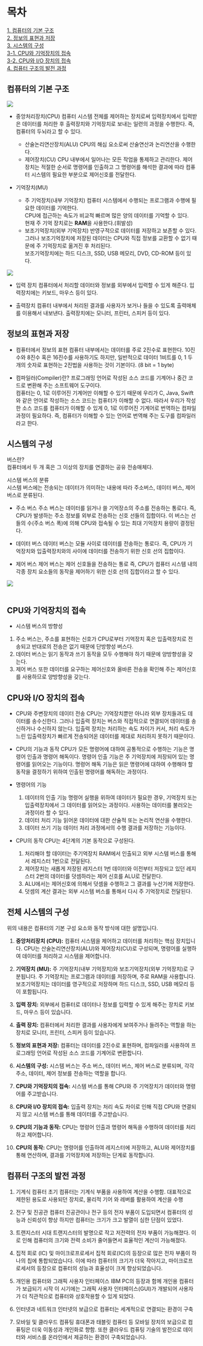 # 목차 
[1. 컴퓨터의 기본 구조](#컴퓨터의-기본-구조) <br>
[2. 정보의 표현과 저장](#정보의-표현과-저장) <br>
[3. 시스템의 구성](#시스템의-구성) <br>
[3-1. CPU와 기억장치의 접속](#cpu와-기억장치의-접속) <br>
[3-2. CPU와 I/O 장치의 접속](#cpu와-io-장치의-접속) <br>
[4. 컴퓨터 구조의 발전 과정](#컴퓨터-구조의-발전-과정) <br>

## 컴퓨터의 기본 구조
<img src="https://github.com/hdaisywd/CS-Study/assets/102342953/592a735f-e0f0-4774-9c73-488178994722">

- 중앙처리장치(CPU)
컴퓨터 시스템 전체를 제어하는 장치로써 입력장치에서 입력받은 데이터를 처리한 후 출력장치와 기억장치로 보내는 일련의 과정을 수행한다. 즉, 컴퓨터의 두뇌라고 할 수 있다.
  - 산술논리연산장치(ALU)
  CPU의 해심 요소로써 산술연산과 논리연산을 수행한다. <br>
  - 제어장치(CU)
  CPU 내부에서 일어나는 모든 작업을 통제하고 관리한다.
  제어장치는 적절한 순서로 명령어를 인출하고 그 명령어를 해석한 결과에 따라 컴퓨터 시스템의 필요한 부분으로 제어신호를 전달한다.
  
- 기억장치(MU)
  - 주 기억장치(내부 기억장치)
  컴퓨터 시스템에서 수행되는 프로그램과 수행에 필요한 데이터를 기억한다. <br>
  CPU에 접근하는 속도가 비교적 빠르며 많은 양의 데이터를 기억할 수 있다. <br>
  현재 주 기억 장치로는 **RAM**을 사용한다.(휘발성) <br>
  - 보조기억장치(외부 기억장치)
  반영구적으로 데이터를 저장하고 보존할 수 있다. <br>
  그러나 보조기억장치에 저장된 데이터는 CPU와 직접 정보를 교환할 수 없기 때문에 주 기억장치로 옮겨진 후 처리된다. <br>
  보조기억장치에는 하드 디스크, SSD, USB 메모리, DVD, CD-ROM 등이 있다. <br>

<img src="https://github.com/z-wook/z-wook/assets/101041221/e87d5255-8516-4024-92c0-99ba55f8d515">
<br>

- 입력 장치
컴퓨터에서 처리할 데이터와 정보를 외부에서 입력할 수 있게 해준다.
입력장치에는 키보드, 마우스 등이 있다.

- 출력장치
컴퓨터 내부에서 처리된 결과를 사용자가 보거나 들을 수 있도록 출력매체를 이용해서 내보낸다.
출력장치에는 모니터, 프린터, 스피커 등이 있다. <br>


## 정보의 표현과 저장 
- 컴퓨터에서 정보의 표현
컴퓨터 내부에서는 데이터를 주로 2진수로 표현한다. 10진수와 8진수 혹은 16진수를 사용하기도 하지만, 일반적으로 데이터 1비트를 0, 1 두 개의 숫자로 표현하는 2진법을 사용하는 것이 기본이다. (8 bit = 1 byte)

- 컴파일러(Compiler)란?
프로그래밍 언어로 작성된 소스 코드를 기계어나 중간 코드로 변환해 주는 소프트웨어 도구이다. <br>
컴퓨터는 0, 1로 이루어진 기계어만 이해할 수 있기 때문에 우리가 C, Java, Swift와 같은 언어로 작성하는 소스 코드는 컴퓨터가 이해할 수 없다. 따라서 우리가 작성한 소스 코드를 컴퓨터가 이해할 수 있게 0, 1로 이루어진 기계어로 번역하는 컴파일 과정이 필요하다. 즉, 컴퓨터가 이해할 수 있는 언어로 번역해 주는 도구를 컴파일러라고 한다.

## 시스템의 구성 
버스란? <br>
컴퓨터에서 두 개 혹은 그 이상의 장치를 연결하는 공유 전송매체다.

시스템 버스의 분류 <br>
시스템 버스에는 전송되는 데이터가 의미하는 내용에 따라 주소버스, 데이터 버스, 제어 버스로 분류된다. <br>

- 주소 버스
주소 버스는 데이터를 읽거나 쓸 기억장소의 주소를 전송하는 통로다. 즉, CPU가 발생하는 주소 정보를 외부로 전송하는 신호 선들의 집합이다.
이 버스는 선들의 수(주소 버스 폭)에 의해 CPU와 접속될 수 있는 최대 기억장치 용량이 결정된다.

- 데이터 버스
데이터 버스는 모듈 사이로 데이터를 전송하는 통로다. 즉, CPU가 기억장치와 입출력장치와의 사이에 데이터를 전송하기 위한 신호 선의 집합이다.

- 제어 버스
제어 버스는 제어 신호들을 전송하는 통로 즉, CPU가 컴퓨터 시스템 내의 각종 장치 요소들의 동작을 제어하기 위한 신호 선의 집합이라고 할 수 있다.


<img src="https://github.com/z-wook/z-wook/assets/101041221/60f05c30-2216-4492-957c-876b46b01273">
<br><br>

## CPU와 기억장치의 접속
- 시스템 버스의 방향성
1. 주소 버스는, 주소를 표현하는 신호가 CPU로부터 기억장치 혹은 입출력장치로 전송되고 반대로의 전송은 없기 때문에 단방향성 버스다.
2. 데이터 버스는 읽기 동작과 쓰기 동작을 모두 수행해야 하기 때문에 양방향성을 갖는다.
3. 제어 버스 또한 데이터를 요구하는 제어신호와 올바른 전송을 확인해 주는 제어신호를 사용하므로 양방향성을 갖는다.

## CPU와 I/O 장치의 접속
- CPU와 주변장치의 데이터 전송
CPU는 기억장치뿐만 아니라 외부 장치들과도 데이터를 송수신한다. 그러나 입출력 장치는 버스와 직접적으로 연결되어 데이터를 송신하거나 수신하지 않는다. 입출력 장치는 처리하는 속도 차이가 커서, 처리 속도가 느린 입출력장치가 빠르게 전송되어온 데이터를 제대로 처리하지 못하기 때문이다.

- CPU의 기능과 동작
CPU가 모든 명령어에 대하여 공통적으로 수행하는 기능은 명령어 인출과 명령어 해독이다. 명령어 인출 기능은 주 기억장치에 저장되어 있는 명령어를 읽어오는 기능이다. 명령어 해독 기능은 읽은 명령어에 대하여 수행해야 할 동작을 결정하기 위하여 인출된 명령어를 해독하는 과정이다.

- 명령어의 기능
  1. 데이터의 인출 기능
  명령어 실행을 위하여 데이터가 필요한 경우, 기억장치 또는 입출력장치에서 그 데이터를 읽어오는 과정이다.
  사용하는 데이터를 불러오는 과정이라 할 수 있다.
  2. 데이터 처리 기능
  읽어온 데이터에 대한 산술적 또는 논리적 연산을 수행한다.
  3. 데이터 쓰기 기능
  데이터 처리 과정에서의 수행 결과를 저장하는 기능이다.
  
- CPU의 동작
CPU는 4단계의 기본 동작으로 구성된다.
  1. 처리해야 할 데이터는 주기억장치 RAM에서 인출되고 외부 시스템 버스를 통해서 레지스터 1번으로 전달된다.
  2. 제어장치는 새롭게 저장된 레지스터 1번 데이터와 이전부터 저장되고 있던 레지스터 2번의 데이터를 덧셈하라는 제어 신호를 ALU로 전달한다.
  3. ALU에서는 제어신호에 의해서 덧셈을 수행하고 그 결과를 누산기에 저장한다.
  4. 덧셈의 계산 결과는 외부 시스템 버스를 통해서 다시 주 기억장치로 전달된다. <br>

## 전체 시스템의 구성
위의 내용은 컴퓨터의 기본 구성 요소와 동작 방식에 대한 설명입니다.

1. **중앙처리장치 (CPU):** 컴퓨터 시스템을 제어하고 데이터를 처리하는 핵심 장치입니다. CPU는 산술논리연산장치(ALU)와 제어장치(CU)로 구성되며, 명령어를 실행하여 데이터를 처리하고 시스템을 제어합니다.

2. **기억장치 (MU):** 주 기억장치(내부 기억장치)와 보조기억장치(외부 기억장치)로 구분됩니다. 주 기억장치는 프로그램과 데이터를 저장하며, 주로 RAM을 사용합니다. 보조기억장치는 데이터를 영구적으로 저장하며 하드 디스크, SSD, USB 메모리 등이 포함됩니다.

3. **입력 장치:** 외부에서 컴퓨터로 데이터나 정보를 입력할 수 있게 해주는 장치로 키보드, 마우스 등이 있습니다.

4. **출력 장치:** 컴퓨터에서 처리한 결과를 사용자에게 보여주거나 들려주는 역할을 하는 장치로 모니터, 프린터, 스피커 등이 있습니다.

5. **정보의 표현과 저장:** 컴퓨터는 데이터를 2진수로 표현하며, 컴파일러를 사용하여 프로그래밍 언어로 작성된 소스 코드를 기계어로 변환합니다.

6. **시스템의 구성:** 시스템 버스는 주소 버스, 데이터 버스, 제어 버스로 분류되며, 각각 주소, 데이터, 제어 정보를 전송하는 역할을 합니다.

7. **CPU와 기억장치의 접속:** 시스템 버스를 통해 CPU와 주 기억장치가 데이터와 명령어를 주고받습니다.

8. **CPU와 I/O 장치의 접속:** 입출력 장치는 처리 속도 차이로 인해 직접 CPU와 연결되지 않고 시스템 버스를 통해 데이터를 주고받습니다.

9. **CPU의 기능과 동작:** CPU는 명령어 인출과 명령어 해독을 수행하여 데이터를 처리하고 제어합니다.

10. **CPU의 동작:** CPU는 명령어를 인출하여 레지스터에 저장하고, ALU와 제어장치를 통해 연산하며, 결과를 기억장치에 저장하는 단계로 동작합니다.

## 컴퓨터 구조의 발전 과정 
1. 기계식 컴퓨터
초기 컴퓨터는 기계식 부품을 사용하여 계산을 수행함. 대표적으로 제한된 용도로 사용되던 장치로, 물리적 기어 와 레버를 활용하여 계산을 수행

2. 전구 및 진공관 컴퓨터
진공관이나 전구 등의 전자 부품이 도입되면서 컴퓨터의 성능과 신뢰성이 향상
하지만 컴퓨터는 크기가 크고 발열이 심한 단점이 있었다.

3. 트랜지스터 시대
트랜지스터의 발명으로 작고 저전력의 전자 부품이 가능해졌다. 이로 인해 컴퓨터의 크기와 전력 소비가 줄어들면서 효율적인 계산이 가능해졌다.

4. 집적 회로 (IC) 및 마이크로프로세서
집적 회로(IC)의 등장으로 많은 전자 부품이 하나의 칩에 통합되었습니다. 이에 따라 컴퓨터의 크기가 더욱 작아지고, 마이크로프로세서의 등장으로 컴퓨터의 성능과 효율성이 크게 향상되었습니다.

5. 개인용 컴퓨터와 그래픽 사용자 인터페이스
IBM PC의 등장과 함께 개인용 컴퓨터가 보급되기 시작
이 시기에는 그래픽 사용자 인터페이스(GUI)가 개발되어 사용자가 더 직관적으로 컴퓨터와 상호작용할 수 있게 되었다.

6. 인터넷과 네트워크
인터넷의 보급으로 컴퓨터는 세계적으로 연결되는 환경이 구축

7. 모바일 및 클라우드 컴퓨팅 
휴대폰과 태블릿 컴퓨터 등 모바일 장치의 보급으로 컴퓨팅은 더욱 이동성과 개인화로 향함.
또한 클라우드 컴퓨팅 기술의 발전으로 데이터와 서비스를 온라인에서 제공하는 환경이 구축되었습니다.